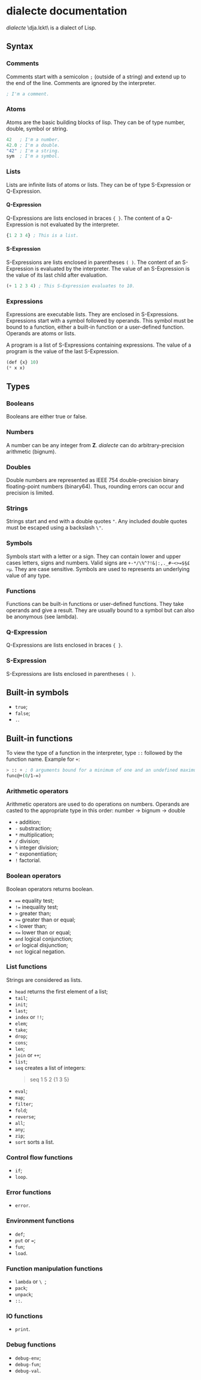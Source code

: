 # dialecte documentation

*dialecte* \dja.lɛkt\ is a dialect of Lisp.

## Syntax

### Comments

Comments start with a semicolon `;` (outside of a string) and extend up to the
end of the line.
Comments are ignored by the interpreter.
```lisp
; I'm a comment.
```

### Atoms

Atoms are the basic building blocks of lisp.
They can be of type number, double, symbol or string.
```lisp
42   ; I'm a number.
42.0 ; I'm a double.
"42" ; I'm a string.
sym  ; I'm a symbol.
```

### Lists

Lists are infinite lists of atoms or lists.
They can be of type S-Expression or Q-Expression.

#### Q-Expression

Q-Expressions are lists enclosed in braces `{ }`.
The content of a Q-Expression is not evaluated by the interpreter.
```lisp
{1 2 3 4} ; This is a list.
```

#### S-Expression

S-Expressions are lists enclosed in parentheses `( )`.
The content of an S-Expression is evaluated by the interpreter.
The value of an S-Expression is the value of its last child after evaluation.
```lisp
(+ 1 2 3 4) ; This S-Expression evaluates to 10.
```

### Expressions

Expressions are executable lists.
They are enclosed in S-Expressions.
Expressions start with a symbol followed by operands.
This symbol must be bound to a function, either a built-in function or a
user-defined function.
Operands are atoms or lists.

A program is a list of S-Expressions containing expressions.
The value of a program is the value of the last S-Expression.

```lisp
(def {x} 10)
(* x x)
```


## Types

### Booleans

Booleans are either true or false.

### Numbers

A number can be any integer from **Z**.
*dialecte* can do arbitrary-precision arithmetic (bignum).

### Doubles

Double numbers are represented as IEEE 754 double-precision binary floating-point numbers (binary64).
Thus, rounding errors can occur and precision is limited.

### Strings

Strings start and end with a double quotes `"`.
Any included double quotes must be escaped using a backslash `\"`.

### Symbols

Symbols start with a letter or a sign.
They can contain lower and upper cases letters, signs and numbers.
Valid signs are `+-*/\%^?!&|:,._#~<>=$§£¤µ`.
They are case sensitive.
Symbols are used to represents an underlying value of any type.

### Functions

Functions can be built-in functions or user-defined functions.
They take operands and give a result.
They are usually bound to a symbol but can also be anonymous (see lambda).

### Q-Expression

Q-Expressions are lists enclosed in braces `{ }`.

### S-Expression

S-Expressions are lists enclosed in parentheses `( )`.


## Built-in symbols

- `true`;
- `false`;
- `.`.


## Built-in functions

To view the type of a function in the interpreter, type `::` followed by the
function name.
Example for `+`:
```lisp
> :: + ; 0 arguments bound for a minimum of one and an undefined maximum.
func@+(0/1-∞)
```

### Arithmetic operators

Arithmetic operators are used to do operations on numbers.
Operands are casted to the appropriate type in this order:
number -> bignum -> double

- `+` addition;
- `-` substraction;
- `*` multiplication;
- `/` division;
- `%` integer division;
- `^` exponentiation;
- `!` factorial.

### Boolean operators

Boolean operators returns boolean.

- `==` equality test;
- `!=` inequality test;
- `>` greater than;
- `>=` greater than or equal;
- `<` lower than;
- `<=` lower than or equal;
- `and` logical conjunction;
- `or` logical disjunction;
- `not` logical negation.

### List functions

Strings are considered as lists.

- `head` returns the first element of a list;
- `tail`;
- `init`;
- `last`;
- `index` or `!!`;
- `elem`;
- `take`;
- `drop`;
- `cons`;
- `len`;
- `join` or `++`;
- `list`;
- `seq` creates a list of integers:
    > seq 1 5 2
    {1 3 5}
- `eval`;
- `map`;
- `filter`;
- `fold`;
- `reverse`;
- `all`;
- `any`;
- `zip`;
- `sort` sorts a list.

### Control flow functions

- `if`;
- `loop`.

### Error functions

- `error`.

### Environment functions

- `def`;
- `put` or `=`;
- `fun`;
- `load`.

### Function manipulation functions

- `lambda` or `\ `;
- `pack`;
- `unpack`;
- `::`.

### IO functions

- `print`.

### Debug functions

- `debug-env`;
- `debug-fun`;
- `debug-val`.
